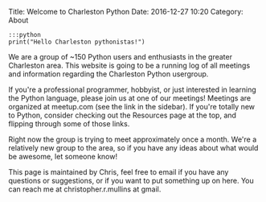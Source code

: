 Title: Welcome to Charleston Python
Date: 2016-12-27 10:20
Category: About

    :::python
    print("Hello Charleston pythonistas!")

We are a group of ~150 Python users and enthusiasts in the greater Charleston area.  This website is going to be a running log of all meetings and information regarding the Charleston Python usergroup.

If you're a professional programmer, hobbyist, or just interested in learning the Python language, please join us at one of our meetings! Meetings are organized at meetup.com (see the link in the sidebar).  If you're totally new to Python, consider checking out the Resources page at the top, and flipping through some of those links.

Right now the group is trying to meet approximately once a month. We're a relatively new group to the area, so if you have any ideas about what would be awesome, let someone know!

This page is maintained by Chris, feel free to email if you have any questions or suggestions, or if you want to put something up on here. You can reach me at christopher.r.mullins at gmail.


